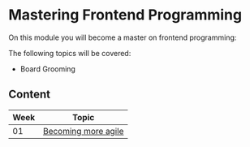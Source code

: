 # Mastering Frontend Programming

On this module you will become a master on frontend programming:

The following topics will be covered:

* Board Grooming

## Content

Week | Topic
----- | ----
01 | [Becoming more agile](https://github.com/magma-labs/MagmaHackers/tree/master/module-01/week-01)
